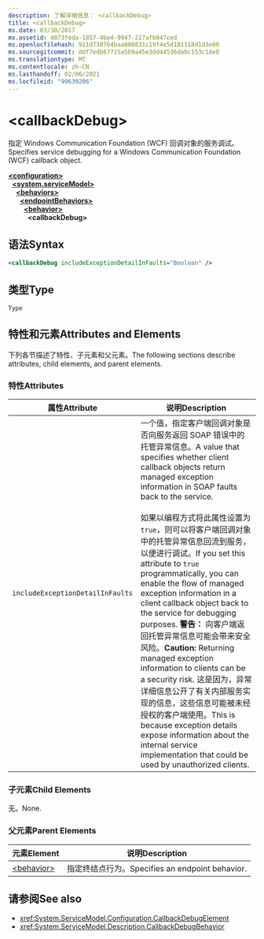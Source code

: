 ```yaml
---
description: 了解详细信息： <callbackDebug>
title: <callbackDebug>
ms.date: 03/30/2017
ms.assetid: 4073feda-1857-4be4-9947-227afb847ced
ms.openlocfilehash: 911d738764baa800831c19f4e5d181118d1d3e00
ms.sourcegitcommit: ddf7edb67715a5b9a45e3dd44536dabc153c1de0
ms.translationtype: MT
ms.contentlocale: zh-CN
ms.lasthandoff: 02/06/2021
ms.locfileid: "99639206"
---
```

# \<callbackDebug>

<span data-ttu-id="b337f-102">指定 Windows Communication Foundation (WCF) 回调对象的服务调试。</span><span class="sxs-lookup"><span data-stu-id="b337f-102">Specifies service debugging for a Windows Communication Foundation (WCF) callback object.</span></span>  
  
[**\<configuration>**](../configuration-element.md)\
&nbsp;&nbsp;[**\<system.serviceModel>**](system-servicemodel.md)\
&nbsp;&nbsp;&nbsp;&nbsp;[**\<behaviors>**](behaviors.md)\
&nbsp;&nbsp;&nbsp;&nbsp;&nbsp;&nbsp;[**\<endpointBehaviors>**](endpointbehaviors.md)\
&nbsp;&nbsp;&nbsp;&nbsp;&nbsp;&nbsp;&nbsp;&nbsp;[**\<behavior>**](behavior-of-endpointbehaviors.md)\
&nbsp;&nbsp;&nbsp;&nbsp;&nbsp;&nbsp;&nbsp;&nbsp;&nbsp;&nbsp;**\<callbackDebug>**  
  
## <a name="syntax"></a><span data-ttu-id="b337f-103">语法</span><span class="sxs-lookup"><span data-stu-id="b337f-103">Syntax</span></span>  
  
```xml  
<callbackDebug includeExceptionDetailInFaults="Boolean" />
```  
  
## <a name="type"></a><span data-ttu-id="b337f-104">类型</span><span class="sxs-lookup"><span data-stu-id="b337f-104">Type</span></span>  

 `Type`  
  
## <a name="attributes-and-elements"></a><span data-ttu-id="b337f-105">特性和元素</span><span class="sxs-lookup"><span data-stu-id="b337f-105">Attributes and Elements</span></span>  

 <span data-ttu-id="b337f-106">下列各节描述了特性、子元素和父元素。</span><span class="sxs-lookup"><span data-stu-id="b337f-106">The following sections describe attributes, child elements, and parent elements.</span></span>  
  
### <a name="attributes"></a><span data-ttu-id="b337f-107">特性</span><span class="sxs-lookup"><span data-stu-id="b337f-107">Attributes</span></span>  
  
|<span data-ttu-id="b337f-108">属性</span><span class="sxs-lookup"><span data-stu-id="b337f-108">Attribute</span></span>|<span data-ttu-id="b337f-109">说明</span><span class="sxs-lookup"><span data-stu-id="b337f-109">Description</span></span>|  
|---------------|-----------------|  
|`includeExceptionDetailInFaults`|<span data-ttu-id="b337f-110">一个值，指定客户端回调对象是否向服务返回 SOAP 错误中的托管异常信息。</span><span class="sxs-lookup"><span data-stu-id="b337f-110">A value that specifies whether client callback objects return managed exception information in SOAP faults back to the service.</span></span><br /><br /> <span data-ttu-id="b337f-111">如果以编程方式将此属性设置为 `true`，则可以将客户端回调对象中的托管异常信息回流到服务，以便进行调试。</span><span class="sxs-lookup"><span data-stu-id="b337f-111">If you set this attribute to `true` programmatically, you can enable the flow of managed exception information in a client callback object back to the service for debugging purposes.</span></span> <span data-ttu-id="b337f-112">**警告：**  向客户端返回托管异常信息可能会带来安全风险。</span><span class="sxs-lookup"><span data-stu-id="b337f-112">**Caution:**  Returning managed exception information to clients can be a security risk.</span></span> <span data-ttu-id="b337f-113">这是因为，异常详细信息公开了有关内部服务实现的信息，这些信息可能被未经授权的客户端使用。</span><span class="sxs-lookup"><span data-stu-id="b337f-113">This is because exception details expose information about the internal service implementation that could be used by unauthorized clients.</span></span>|  
  
### <a name="child-elements"></a><span data-ttu-id="b337f-114">子元素</span><span class="sxs-lookup"><span data-stu-id="b337f-114">Child Elements</span></span>  

 <span data-ttu-id="b337f-115">无。</span><span class="sxs-lookup"><span data-stu-id="b337f-115">None.</span></span>  
  
### <a name="parent-elements"></a><span data-ttu-id="b337f-116">父元素</span><span class="sxs-lookup"><span data-stu-id="b337f-116">Parent Elements</span></span>  
  
|<span data-ttu-id="b337f-117">元素</span><span class="sxs-lookup"><span data-stu-id="b337f-117">Element</span></span>|<span data-ttu-id="b337f-118">说明</span><span class="sxs-lookup"><span data-stu-id="b337f-118">Description</span></span>|  
|-------------|-----------------|  
|[\<behavior>](behavior-of-endpointbehaviors.md)|<span data-ttu-id="b337f-119">指定终结点行为。</span><span class="sxs-lookup"><span data-stu-id="b337f-119">Specifies an endpoint behavior.</span></span>|  
  
## <a name="see-also"></a><span data-ttu-id="b337f-120">请参阅</span><span class="sxs-lookup"><span data-stu-id="b337f-120">See also</span></span>

- <xref:System.ServiceModel.Configuration.CallbackDebugElement>
- <xref:System.ServiceModel.Description.CallbackDebugBehavior>
